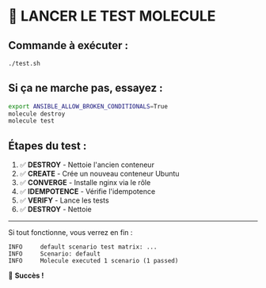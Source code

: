 # 🚀 LANCER LE TEST MOLECULE

## Commande à exécuter :

```bash
./test.sh
```

## Si ça ne marche pas, essayez :

```bash
export ANSIBLE_ALLOW_BROKEN_CONDITIONALS=True
molecule destroy
molecule test
```

## Étapes du test :

1. ✅ **DESTROY** - Nettoie l'ancien conteneur
2. ✅ **CREATE** - Crée un nouveau conteneur Ubuntu
3. ✅ **CONVERGE** - Installe nginx via le rôle
4. ✅ **IDEMPOTENCE** - Vérifie l'idempotence
5. ✅ **VERIFY** - Lance les tests
6. ✅ **DESTROY** - Nettoie

---

Si tout fonctionne, vous verrez en fin :
```
INFO     default scenario test matrix: ...
INFO     Scenario: default
INFO     Molecule executed 1 scenario (1 passed)
```

🎉 **Succès !**


